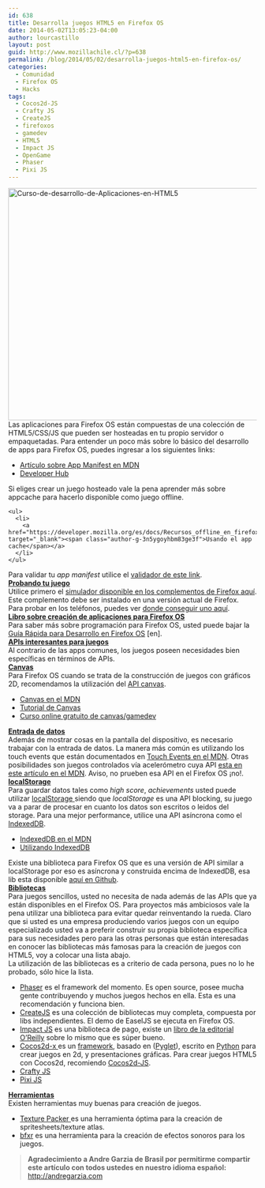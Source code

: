 ```yaml
---
id: 638
title: Desarrolla juegos HTML5 en Firefox OS
date: 2014-05-02T13:05:23-04:00
author: lourcastillo
layout: post
guid: http://www.mozillachile.cl/?p=638
permalink: /blog/2014/05/02/desarrolla-juegos-html5-en-firefox-os/
categories:
  - Comunidad
  - Firefox OS
  - Hacks
tags:
  - Cocos2d-JS
  - Crafty JS
  - CreateJS
  - firefoxos
  - gamedev
  - HTML5
  - Impact JS
  - OpenGame
  - Phaser
  - Pixi JS
---
```

<div id="post_thumbnail">
  <img class="attachment-post-thumbnail wp-post-image" src="http://lulucastillo.cl/wp-content/uploads/2014/04/Curso-de-desarrollo-de-Aplicaciones-en-HTML5.jpg" alt="Curso-de-desarrollo-de-Aplicaciones-en-HTML5" width="595" height="470" />
</div>

<div class="entry-content">
  <div id="magicdomid702" class="ace-line">
    <span class="author-g-3n5ygoyhbm83ge3f">Las aplicaciones para Firefox OS están compuestas de una colección de HTML5/CSS/JS que pueden ser hosteadas en tu propio servidor o empaquetadas. Para entender un poco más sobre lo básico del desarrollo de apps para Firefox OS, puedes ingresar a los siguientes links:</span>
  </div>
  
  <p>
    <!--more-->
  </p>
  
  <ul>
    <li>
      <a href="https://developer.mozilla.org/es/docs/Web/Apps/Developing/Manifest/Manifest" target="_blank"><span class="author-g-3n5ygoyhbm83ge3f">Artículo sobre App Manifest en MDN</span></a>
    </li>
    <li>
      <a href="https://marketplace.firefox.com/developers/" target="_blank"><span class="author-g-3n5ygoyhbm83ge3f">Developer Hub</span></a>
    </li>
  </ul>
  
  <div id="magicdomid618" class="ace-line">
    <span class="author-g-3n5ygoyhbm83ge3f">Si eliges crear un juego hosteado vale la pena aprender más sobre appcache para hacerlo disponible como juego offline.</span></p> 
    
    <ul>
      <li>
        <a href="https://developer.mozilla.org/es/docs/Recursos_offline_en_firefox" target="_blank"><span class="author-g-3n5ygoyhbm83ge3f">Usando el app cache</span></a>
      </li>
    </ul>
  </div>
  
  <div id="magicdomid697" class="ace-line">
    <span class="author-g-3n5ygoyhbm83ge3f">Para validar tu <em>app manifest</em> utilice el <a href="https://marketplace.firefox.com/developers/validator" target="_blank">validador de este link</a>.</span>
  </div>
  
  <div id="magicdomid726" class="ace-line">
    <strong><span class="author-g-3n5ygoyhbm83ge3f u"><span style="text-decoration: underline">Probando tu juego</span></span></strong>
  </div>
  
  <div id="magicdomid728" class="ace-line">
    <span class="author-g-3n5ygoyhbm83ge3f">Utilice primero el <a href="https://ftp.mozilla.org/pub/mozilla.org/labs/fxos-simulator/" target="_blank">simulador disponible en los complementos de Firefox aquí</a>. Este complemento debe ser instalado en una versión actual de Firefox.</span>
  </div>
  
  <div id="magicdomid938" class="ace-line">
    <span class="author-g-3n5ygoyhbm83ge3f">Para probar en los teléfonos, puedes ver <a href="https://www.mozilla.org/en-US/firefox/os/devices/#alcatel_onetouchfire" target="_blank">donde conseguir uno aquí</a>.</span>
  </div>
  
  <div id="magicdomid1001" class="ace-line">
    <strong><span class="author-g-3n5ygoyhbm83ge3f u"><span style="text-decoration: underline">Libro sobre creación de aplicaciones para Firefox OS</span></span></strong>
  </div>
  
  <div id="magicdomid1130" class="ace-line">
    <span class="author-g-3n5ygoyhbm83ge3f">Para saber más sobre programación para Firefox OS, usted puede bajar la <a href="https://leanpub.com/quickguidefirefoxosdevelopment" target="_blank">Guía Rápida para Desarrollo en Firefox OS</a> [en].</span>
  </div>
  
  <div id="magicdomid1265" class="ace-line">
    <strong><span class="author-g-3n5ygoyhbm83ge3f u"><span style="text-decoration: underline">APIs interesantes para juegos</span></span></strong>
  </div>
  
  <div id="magicdomid1263" class="ace-line">
    <span class="author-g-3n5ygoyhbm83ge3f">Al contrario de las apps comunes, los juegos poseen necesidades bien específicas en términos de APIs.</span>
  </div>
  
  <div id="magicdomid1287" class="ace-line">
    <strong><span class="author-g-3n5ygoyhbm83ge3f u"><span style="text-decoration: underline">Canvas</span></span></strong>
  </div>
  
  <div id="magicdomid1409" class="ace-line">
    <span class="author-g-3n5ygoyhbm83ge3f">Para Firefox OS cuando se trata de la construcción de juegos con gráficos 2D, recomendamos la utilización del <a href="https://developer.mozilla.org/en-US/docs/HTML/Canvas" target="_blank">API canvas</a>.</span>
  </div>
  
  <ul>
    <li>
      <a href="https://developer.mozilla.org/en-US/docs/HTML/Canvas" target="_blank"><span class="author-g-3n5ygoyhbm83ge3f">Canvas en el MDN</span></a>
    </li>
    <li>
      <a href="https://developer.mozilla.org/es/docs/Web/Guide/HTML/Canvas_tutorial" target="_blank"><span class="author-g-3n5ygoyhbm83ge3f">Tutorial de Canvas</span></a>
    </li>
    <li>
      <a href="https://www.udacity.com/course/cs255" target="_blank"><span class="author-g-3n5ygoyhbm83ge3f">Curso online gratuito de canvas/gamedev</span></a>
    </li>
  </ul>
  
  <div id="magicdomid1524" class="ace-line">
    <strong><span class="author-g-3n5ygoyhbm83ge3f u"><span style="text-decoration: underline">Entrada de datos</span></span></strong>
  </div>
  
  <div id="magicdomid1925" class="ace-line">
    <span class="author-g-3n5ygoyhbm83ge3f">Además de mostrar cosas en la pantalla del dispositivo, es necesario trabajar con la entrada de datos. La manera más común es utilizando los touch events que están documentados en <a href="https://developer.mozilla.org/en-US/docs/Web/Guide/Events/Touch_events" target="_blank">Touch Events en el MDN</a>. Otras posibilidades son juegos controlados vía acelerómetro cuya API <a href="https://developer.mozilla.org/en-US/docs/WebAPI/Detecting_device_orientation#Processing_motion_events" target="_blank">esta en este artículo en el MDN</a>. Aviso, no prueben esa API en el Firefox OS ¡no!.</span>
  </div>
  
  <div id="magicdomid1957" class="ace-line">
    <strong><span class="author-g-3n5ygoyhbm83ge3f u"><span style="text-decoration: underline">localStorage</span></span></strong>
  </div>
  
  <div id="magicdomid2237" class="ace-line">
    <span class="author-g-3n5ygoyhbm83ge3f">Para guardar datos tales como</span><span class="author-g-3n5ygoyhbm83ge3f i"><i> high score</i></span><span class="author-g-3n5ygoyhbm83ge3f">, </span><span class="author-g-3n5ygoyhbm83ge3f i"><i>achievements </i></span><span class="author-g-3n5ygoyhbm83ge3f">usted puede utilizar <a href="https://developer.mozilla.org/en-US/docs/Web/Guide/API/DOM/Storage" target="_blank">localStorage </a>siendo que <em>localStorage</em> es una API blocking, su juego va a parar de procesar en cuanto los datos son escritos o leidos del storage. Para una mejor performance, utilice una API asíncrona como el <a href="https://developer.mozilla.org/en-US/docs/Web/API/IndexedDB_API" target="_blank">IndexedDB</a>.</span>
  </div>
  
  <ul>
    <li>
      <a href="https://developer.mozilla.org/en-US/docs/Web/API/IndexedDB_API" target="_blank"><span class="author-g-3n5ygoyhbm83ge3f">IndexedDB en el MDN</span></a>
    </li>
    <li>
      <a href="https://developer.mozilla.org/en-US/docs/Web/API/IndexedDB_API/Using_IndexedDB" target="_blank"><span class="author-g-3n5ygoyhbm83ge3f">Utilizando IndexedDB</span></a>
    </li>
  </ul>
  
  <div id="magicdomid2507" class="ace-line">
    <span class="author-g-3n5ygoyhbm83ge3f">Existe una biblioteca para Firefox OS que es una versión de API similar a localStorage por eso es asíncrona y construida encima de IndexedDB, esa lib esta disponible <a href="https://github.com/mozilla-b2g/gaia/blob/master/shared/js/async_storage.js" target="_blank">aquí en Github</a>.</span>
  </div>
  
  <div id="magicdomid2535" class="ace-line">
    <strong><span class="author-g-3n5ygoyhbm83ge3f u"><span style="text-decoration: underline">Bibliotecas</span></span></strong>
  </div>
  
  <div id="magicdomid3075" class="ace-line">
    <span class="author-g-3n5ygoyhbm83ge3f">Para juegos sencillos, usted no necesita de nada además de las APIs que ya están disponibles en el Firefox OS. Para proyectos más ambiciosos vale la pena utilizar una biblioteca para evitar quedar reinventando la rueda. Claro que si usted es una empresa produciendo varios juegos con un equipo especializado usted va a preferir construir su propia biblioteca específica para sus necesidades pero para las otras personas que están interesadas en conocer las bibliotecas más famosas para la creación de juegos con HTML5, voy a colocar una lista abajo.</span>
  </div>
  
  <div class="ace-line">
    La utilización de las bibliotecas es a criterio de cada persona, pues no lo he probado, sólo hice la lista.
  </div>
  
  <ul>
    <li>
      <span class="author-g-3n5ygoyhbm83ge3f"><a href="http://phaser.io/" target="_blank">Phaser</a> es el framework del momento. Es open source, posee mucha gente contribuyendo y muchos juegos hechos en ella. Esta es una recomendación y funciona bien.<br /> </span>
    </li>
    <li>
      <span class="author-g-3n5ygoyhbm83ge3f"><a href="http://createjs.com/#%21/CreateJS" target="_blank">CreateJS</a> es una colección de bibliotecas muy completa, compuesta por libs independientes. El demo de EaselJS se ejecuta en Firefox OS.</span>
    </li>
    <li>
      <span class="author-g-3n5ygoyhbm83ge3f"><a href="http://impactjs.com/" target="_blank">Impact JS</a> es una biblioteca de pago, existe un <a href="http://shop.oreilly.com/product/0636920022633.do" target="_blank">libro de la editorial O’Reilly</a> sobre lo mismo que es súper bueno.</span>
    </li>
    <li>
      <a href="http://www.cocos2d-x.org/" target="_blank">Cocos2d-x </a>es un <a title="Framework" href="http://es.wikipedia.org/wiki/Framework">framework</a>, basado en (<a title="Pyglet" href="http://es.wikipedia.org/wiki/Pyglet">Pyglet</a>), escrito en <a title="Python" href="http://es.wikipedia.org/wiki/Python">Python</a> para crear juegos en 2d, y presentaciones gráficas. Para crear juegos HTML5 con Cocos2d, recomiendo <a href="http://www.cocos2d-x.org/wiki/Cocos2d-JS" target="_blank">Cocos2d-JS</a>.
    </li>
    <li>
      <a href="http://craftyjs.com/" target="_blank"><span class="author-g-3n5ygoyhbm83ge3f">Crafty JS</span></a>
    </li>
    <li>
      <a href="https://github.com/GoodBoyDigital/pixi.js" target="_blank"><span class="author-g-3n5ygoyhbm83ge3f">Pixi JS</span></a>
    </li>
  </ul>
  
  <div id="magicdomid3603" class="ace-line">
    <strong><span class="author-g-3n5ygoyhbm83ge3f u"><span style="text-decoration: underline">Herramientas</span></span></strong>
  </div>
  
  <div id="magicdomid3660" class="ace-line">
    <span class="author-g-3n5ygoyhbm83ge3f">Existen herramientas muy buenas para creación de juegos.</span>
  </div>
  
  <ul>
    <li>
      <span class="author-g-3n5ygoyhbm83ge3f"><a href="http://www.codeandweb.com/texturepacker" target="_blank">Texture Packer </a>es una herramienta óptima para la creación de spritesheets/texture atlas.</span>
    </li>
    <li>
      <span class="author-g-3n5ygoyhbm83ge3f"><a href="http://www.bfxr.net/" target="_blank">bfxr</a> es una herramienta para la creación de efectos sonoros para los juegos.</span>
    </li>
  </ul>
  
  <blockquote>
    <div id="magicdomid3876" class="ace-line">
      <strong><span class="author-g-3n5ygoyhbm83ge3f">Agradecimiento a Andre Garzia de Brasil por permitirme compartir este artículo con todos ustedes en nuestro idioma español: </span></strong><span class="author-g-3n5ygoyhbm83ge3f url"><a href="http://andregarzia.com">http://andregarzia.com</a></span>
    </div>
  </blockquote>
</div>